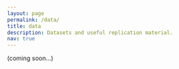 ```yaml
---
layout: page
permalink: /data/
title: data
description: Datasets and useful replication material.
nav: true
---
```


(coming soon...)
